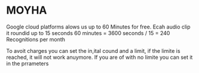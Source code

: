 # MOYHA


Google cloud platforms alows us up to 60 Minutes for free. 
Ecah audio clip it roundid up to 15 seconds 
60 minutes =  3600 seconds / 15 = 240 Recognitions per month

To avoit charges you can set the in,ital cound and a limit, if the limite is reached, it will not work anuymore.
If you are of with no limite you can set it in the prrameters